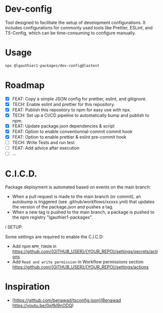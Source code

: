 # Dev-config
Tool designed to facilitate the setup of development configurations. It includes configurations for commonly used tools like Prettier, ESLint, and TS-Config, which can be time-consuming to configure manually. 

# Usage 

```bash
npx @lgauthier1-packages/dev-config@lastest
```

# Roadmap

- [X] FEAT: Copy a simple JSON config for prettier, eslint, and gitignore.
- [X] TECH: Enable eslint and prettier for this repository.
- [X] FEAT: Publish this repository to npm for easy use with npx.
- [X] TECH: Set up a CI/CD pipeline to automatically bump and publish to npm.
- [X] FEAT: Update package.json dependencies & script
- [X] FEAT: Option to enable conventionnal-commit commit hook
- [X] FEAT: Option to enable prettier & eslint pre-commit hook
- [ ] TECH: Write Tests and run test
- [ ] FEAT: Add advice after execution
- [ ] ...

# C.I.C.D.
Package deployment is automated based on events on the main branch:

- When a pull request is made to the main branch (or commit), an autobump is triggered (see .github/workflows/xxxxx.yml) that updates the version of the package.json and pushes a tag.
- When a new tag is pushed to the main branch, a package is pushed to the npm registry "lgauthier1-packages".


ℹ️   SETUP: 

Some settings are required to enable the C.I.C.D:
- Add npm `NPM_TOKEN` in https://github.com/{GITHUB_USER}/{YOUR_REPO}/settings/secrets/actions
- Add `Read and write permission` in Workflow permissions section https://github.com/{GITHUB_USER}/{YOUR_REPO}/settings/actions

# Inspiration

- [https://github.com/benawad/tsconfig.json](Benawad https://youtu.be/0xjfkl9nODQ)
